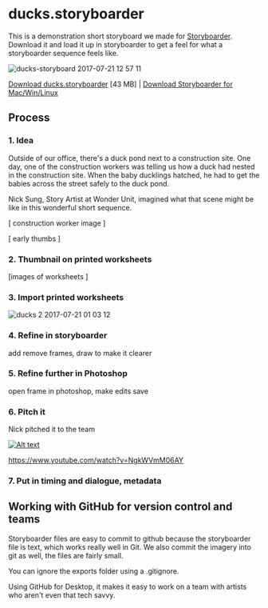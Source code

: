 # ducks.storyboarder

This is a demonstration short storyboard we made for [Storyboarder](https://wonderunit.com/storyboarder/). Download it and load it up in storyboarder to get a feel for what a storyboarder sequence feels like.

![ducks-storyboard 2017-07-21 12 57 11](https://user-images.githubusercontent.com/441117/28473827-40125556-6e14-11e7-9f5f-1165803633fe.gif)

[Download ducks.storyboarder](https://github.com/wonderunit/ducks-storyboarder/archive/master.zip) [43 MB] | [Download Storyboarder for Mac/Win/Linux](https://wonderunit.com/storyboarder/)

## Process

### 1. Idea

Outside of our office, there's a duck pond next to a construction site. One day, one of the construction workers was telling us how a duck had nested in the construction site. When the baby ducklings hatched, he had to get the babies across the street safely to the duck pond.

Nick Sung, Story Artist at Wonder Unit, imagined what that scene might be like in this wonderful short sequence.

[ construction worker image ]

[ early thumbs ]

### 2. Thumbnail on printed worksheets

[images of worksheets ]

### 3. Import printed worksheets

![ducks 2 2017-07-21 01 03 12](https://user-images.githubusercontent.com/441117/28474059-0ee60396-6e15-11e7-88af-92b2f36aff84.gif)

### 4. Refine in storyboarder

add remove frames, draw to make it clearer

### 5. Refine further in Photoshop

open frame in photoshop, make edits save

### 6. Pitch it

Nick pitched it to the team

[![Alt text](https://img.youtube.com/vi/NgkWVmM06AY/0.jpg)](https://www.youtube.com/watch?v=NgkWVmM06AY)

https://www.youtube.com/watch?v=NgkWVmM06AY

### 7. Put in timing and dialogue, metadata

## Working with GitHub for version control and teams

Storyboarder files are easy to commit to github because the storyboarder file is text, which works really well in Git.
We also commit the imagery into git as well, the files are fairly small.

You can ignore the exports folder using a .gitignore.

Using GitHub for Desktop, it makes it easy to work on a team with artists who aren't even that tech savvy.

